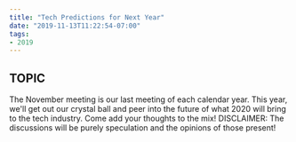 ```yaml
---
title: "Tech Predictions for Next Year"
date: "2019-11-13T11:22:54-07:00"
tags:
- 2019
---
```


## TOPIC ##

The November meeting is our last meeting of each calendar year. This year, we'll get out our crystal ball and peer into the future of what 2020 will bring to the tech industry. Come add your thoughts to the mix! DISCLAIMER: The discussions will be purely speculation and the opinions of those present!
